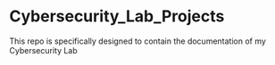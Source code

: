 # Cybersecurity_Lab_Projects
This repo is specifically designed to contain the documentation of my Cybersecurity Lab 
